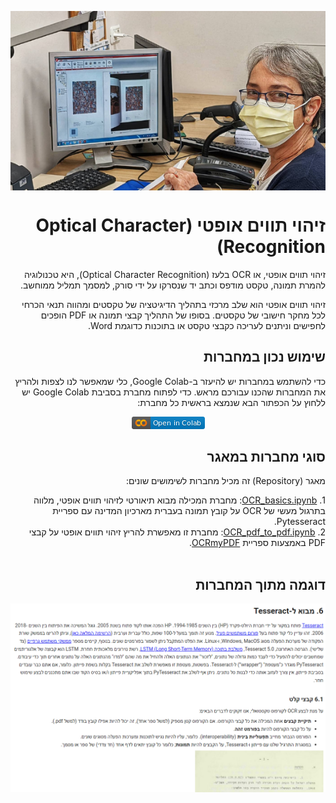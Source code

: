 <div dir="rtl">
<p align="center"><img style="display: block; margin-left: auto; margin-right: auto;" src="https://github.com/Sourasky-DHLAB/OCR/blob/main/Resources/ocr_530.png" /></p>
<h1>זיהוי תווים אופטי (<span class="mw-page-title-main">Optical Character Recognition)</span></h1>
<p>זיהוי תווים אופטי, או OCR בלעז (Optical Character Recognition), היא טכנולוגיה להמרת תמונה, טקסט מודפס וכתב יד שנסרקו על ידי סורק, למסמך תמליל ממוחשב.</p>
<p>זיהוי תווים אופטי הוא שלב מרכזי בתהליך הדיגיטציה של טקסטים ומהווה תנאי הכרחי לכל מחקר חישובי של טקסטים. בסופו של התהליך קבצי תמונה או PDF הופכים לחפישים וניתנים לעריכה כקבצי טקסט או בתוכנות כדוגמת Word.</p>
<h2 id="שימוש-נכון-במחברות">שימוש נכון במחברות</h2>
<p>כדי להשתמש במחברות יש להיעזר ב-Google Colab, כלי שמאפשר לנו לצפות ולהריץ את המחברות שהכנו עבורכם מראש. כדי לפתוח מחברת בסביבת Google Colab יש ללחוץ על הכפתור הבא שנמצא בראשית כל מחברת:</p>
<p align="center"><img src="https://github.com/Sourasky-DHLAB/Whisper/blob/main/Resources/colab.png" /></p>
<h2 id="סוגי-מחברות-במאגר">סוגי מחברות במאגר</h2>
<p>מאגר (Repository) זה מכיל מחברות לשימושים שונים:</p>
<div dir="rtl">1. <a href="https://github.com/Sourasky-DHLAB/OCR/blob/main/OCR_basics.ipynb">OCR_basics.ipynb</a>: מחברת המכילה מבוא תיאורטי לזיהוי תווים אופטי, מלווה בתרגול מעשי של OCR על קובץ תמונה בעברית מארכיון המדינה עם ספריית Pytesseract.&nbsp;<br />2. <a href="https://github.com/Sourasky-DHLAB/OCR/blob/main/Colab/OCR_pdf_to_pdf.ipynb">OCR_pdf_to_pdf.ipynb</a>: מחברת זו מאפשרת להריץ זיהוי תווים אופטי על קבצי PDF באמצעות ספריית <a href="https://github.com/ocrmypdf/OCRmyPDF">OCRmyPDF</a>.<br /><br />
<h2 id="דוגמה-מתוך-המחברות">דוגמה מתוך המחברות</h2>
<p align="center"><img src="https://github.com/Sourasky-DHLAB/OCR/blob/main/Resources/OCR_exm.png" /></p>
</div>
</div>
